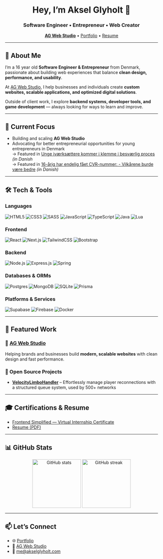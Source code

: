 <!-- Banner / Header -->
<h1 align="center">Hey, I’m Aksel Glyholt 👋</h1>
<h3 align="center">Software Engineer • Entrepreneur • Web Creator</h3>

<p align="center">
  <a href="https://www.agweb.studio"><b>AG Web Studio</b></a> • 
  <a href="https://www.akselglyholt.com">Portfolio</a> • 
  <a href="https://www.akselglyholt.com/resume.pdf">Resume</a>
</p>

---

## 🚀 About Me  

I’m a 16 year old **Software Engineer & Entrepreneur** from Denmark, passionate about building web experiences that balance **clean design, performance, and usability**.  

At [AG Web Studio](https://www.agweb.studio), I help businesses and individuals create **custom websites, scalable applications, and optimized digital solutions**.  

Outside of client work, I explore **backend systems, developer tools, and game development** — always looking for ways to learn and improve.  

---

## 🎯 Current Focus  

- Building and scaling **AG Web Studio**  
- Advocating for better entrepreneurial opportunities for young entrepreneurs in Denmark  
  → Featured in [Unge iværksættere kommer i klemme i besværlig proces](https://www.tv2east.dk/sjaelland-og-oeerne/unge-ivaerksaettere-kommer-i-klemme-i-besvaerlig-proces) *(in Danish*  
  → Featured in [16-årig har endelig fået CVR-nummer: - Vilkårene burde være bedre](https://www.tv2east.dk/guldborgsund/ung-ivaerksaetter-er-frustreret-vilkarene-burde-vaere-bedre) *(in Danish)*  

---

## 🛠️ Tech & Tools  

### **Languages**  
![HTML5](https://img.shields.io/badge/html5-%23E34F26.svg?style=for-the-badge&logo=html5&logoColor=white)
![CSS3](https://img.shields.io/badge/css3-%231572B6.svg?style=for-the-badge&logo=css3&logoColor=white)
![SASS](https://img.shields.io/badge/SASS-hotpink.svg?style=for-the-badge&logo=SASS&logoColor=white)
![JavaScript](https://img.shields.io/badge/javascript-%23323330.svg?style=for-the-badge&logo=javascript&logoColor=%23F7DF1E)
![TypeScript](https://img.shields.io/badge/typescript-%23007ACC.svg?style=for-the-badge&logo=typescript&logoColor=white)
![Java](https://img.shields.io/badge/java-%23ED8B00.svg?style=for-the-badge&logo=openjdk&logoColor=white)
![Lua](https://img.shields.io/badge/lua-%232C2D72.svg?style=for-the-badge&logo=lua&logoColor=white)

### **Frontend**  
![React](https://img.shields.io/badge/react-%2320232a.svg?style=for-the-badge&logo=react&logoColor=%2361DAFB)
![Next.js](https://img.shields.io/badge/next.js-000000?style=for-the-badge&logo=nextdotjs&logoColor=white)
![TailwindCSS](https://img.shields.io/badge/tailwindcss-%2338B2AC.svg?style=for-the-badge&logo=tailwind-css&logoColor=white)
![Bootstrap](https://img.shields.io/badge/bootstrap-%23563D7C.svg?style=for-the-badge&logo=bootstrap&logoColor=white)

### **Backend**  
![Node.js](https://img.shields.io/badge/node.js-6DA55F?style=for-the-badge&logo=node.js&logoColor=white)
![Express.js](https://img.shields.io/badge/express.js-%23404d59.svg?style=for-the-badge&logo=express&logoColor=%2361DAFB)
![Spring](https://img.shields.io/badge/spring-%236DB33F.svg?style=for-the-badge&logo=spring&logoColor=white)

### **Databases & ORMs**  
![Postgres](https://img.shields.io/badge/postgres-%23316192.svg?style=for-the-badge&logo=postgresql&logoColor=white)
![MongoDB](https://img.shields.io/badge/MongoDB-%234ea94b.svg?style=for-the-badge&logo=mongodb&logoColor=white)
![SQLite](https://img.shields.io/badge/sqlite-%2307405e.svg?style=for-the-badge&logo=sqlite&logoColor=white)
![Prisma](https://img.shields.io/badge/prisma-3982CE?style=for-the-badge&logo=prisma&logoColor=white)

### **Platforms & Services**  
![Supabase](https://img.shields.io/badge/supabase-3ECF8E?style=for-the-badge&logo=supabase&logoColor=white)
![Firebase](https://img.shields.io/badge/firebase-%23039BE5.svg?style=for-the-badge&logo=firebase)
![Docker](https://img.shields.io/badge/docker-%230db7ed.svg?style=for-the-badge&logo=docker&logoColor=white)

---

## 💼 Featured Work  

### 🔹 [AG Web Studio](https://www.agweb.studio)
Helping brands and businesses build **modern, scalable websites** with clean design and fast performance.  

### 🔹 Open Source Projects
- **[VelocityLimboHandler](https://github.com/akselglyholt/velocity-limbo-handler)** – Effortlessly manage player reconnections with a structured queue system, used by 500+ networks

---

## 🎓 Certifications & Resume
- [Frontend Simplified — Virtual Internship Certificate](https://www.akselglyholt.com/certificate.pdf)  
- [Resume (PDF)](https://www.akselglyholt.com/resume.pdf)  

---

## 📊 GitHub Stats  

<p align="center">
  <img src="https://github-readme-stats.vercel.app/api?username=AkselGlyholt&show_icons=true&theme=tokyonight" alt="GitHub stats" height="160"/>
  <img src="https://github-readme-streak-stats.herokuapp.com/?user=AkselGlyholt&theme=tokyonight" alt="GitHub streak" height="160"/>
</p>

---

## 📫 Let’s Connect  

- 🌐 [Portfolio](https://www.akselglyholt.com)  
- 💼 [AG Web Studio](https://www.agweb.studio)  
- 📧 me@akselglyholt.com  
